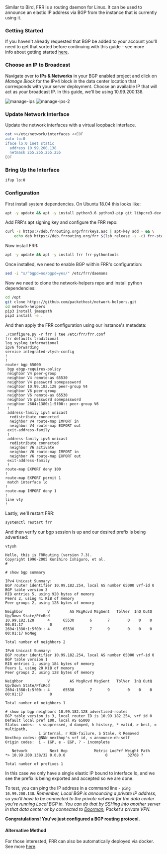 <!-- <meta>
{
    "title":"Route BGP with FRR",
    "description":"Configuring BGP Announcer FRR for Local BGP Access",
    "tag":["Route BGP", "FRR"],
    "seo-title": "Route BGP with FRR - Packet Technical Guides",
    "seo-description": "Similar to Bird, FRR is a routing daemon for Linux that can be used to announce an Elastic IP address via BGP",
    "og-title": "Route BGP with FRR on Packet",
    "og-description":"Similar to Bird, FRR is a routing daemon for Linux that can be used to announce an Elastic IP address via BGP"
}
</meta> -->

Similar to Bird, FRR is a routing daemon for Linux. It can be used to announce an elastic IP address via BGP from the instance that is currently using it.

### Getting Started

If you haven't already requested that BGP be added to your account you'll need to get that sorted before continuing with this guide - see more info about getting started [here](https://www.packet.com/developers/docs/network/advanced/local-and-global-bgp).

### Choose an IP to Broadcast

Navigate over to **IPs & Networks** in your BGP enabled project and click on _Manage Block_ for the IPv4 block in the data center location that corresponds with your server deployment. Choose an available IP that will act as your broadcast IP. In this guide, we'll be using 10.99.200.138.

![manage-ips](/images/route-bgp-with-bird/manage-ips-new.png)
![manage-ips-2](/images/route-bgp-with-bird/manage-ips-2-new.png)

### Update Network Interface

Update the network interfaces with a virtual loopback interface.

```bash
cat >>/etc/network/interfaces <<EOF
auto lo:0
iface lo:0 inet static
  address 10.99.200.138
  netmask 255.255.255.255
EOF
```

### Bring Up the Interface

```bash
ifup lo:0
```

### Configuration

First install system dependencies. On Ubuntu 18.04 this looks like:

```bash
apt -y update && apt -y install python3.6 python3-pip git libpcre3-dev apt-transport-https ca-certificates curl wget logrotate libc-ares2 libjson-c3 vim systemd procps libreadline7 gnupg2 lsb-release apt-utils
```

Add FRR's apt signing key and configure the FRR repo:

```bash
curl -s https://deb.frrouting.org/frr/keys.asc | apt-key add - && \
    echo deb https://deb.frrouting.org/frr $(lsb_release -s -c) frr-stable | tee -a /etc/apt/sources.list.d/frr.list
```

Now install FRR:

```bash
apt -y update && apt -y install frr frr-pythontools
```

Once installed, we need to enable BGP wiithin FRR's configuration:

```bash
sed -i "s/^bgpd=no/bgpd=yes/" /etc/frr/daemons
```

Now we need to clone the network-helpers repo and install python dependencies:

```bash
cd /opt
git clone https://github.com/packethost/network-helpers.git
cd network-helpers
pip3 install jmespath
pip3 install -e .
```

And then apply the FRR configuration using our instance's metadata:

```
./configure.py -r frr | tee /etc/frr/frr.conf
frr defaults traditional
log syslog informational
ipv6 forwarding
service integrated-vtysh-config
!
!
router bgp 65000
 bgp ebgp-requires-policy
 neighbor V4 peer-group
 neighbor V4 remote-as 65530
 neighbor V4 password somepassword
 neighbor 10.99.182.128 peer-group V4
 neighbor V6 peer-group
 neighbor V6 remote-as 65530
 neighbor V6 password somepassword
 neighbor 2604:1380:1:5f00:: peer-group V6
 !
 address-family ipv4 unicast
  redistribute connected
  neighbor V4 route-map IMPORT in
  neighbor V4 route-map EXPORT out
 exit-address-family
 !
 address-family ipv6 unicast
  redistribute connected
  neighbor V6 activate
  neighbor V6 route-map IMPORT in
  neighbor V6 route-map EXPORT out
 exit-address-family
 !
route-map EXPORT deny 100
!
route-map EXPORT permit 1
 match interface lo
!
route-map IMPORT deny 1
!
line vty
!
```

Lastly, we'll restart FRR:

```bash
systemctl restart frr
```

And then verify our bgp session is up and our desired prefix is being advertised:

```
vtysh

Hello, this is FRRouting (version 7.3).
Copyright 1996-2005 Kunihiro Ishiguro, et al.
#
```
```
# show bgp summary

IPv4 Unicast Summary:
BGP router identifier 10.99.182.254, local AS number 65000 vrf-id 0
BGP table version 3
RIB entries 5, using 920 bytes of memory
Peers 2, using 41 KiB of memory
Peer groups 2, using 128 bytes of memory

Neighbor           V         AS MsgRcvd MsgSent   TblVer  InQ OutQ  Up/Down State/PfxRcd
10.99.182.128      4      65530       6       7        0    0    0 00:01:17            0
2604:1380:1:5f00:: 4      65530       7       9        0    0    0 00:01:17 NoNeg

Total number of neighbors 2

IPv6 Unicast Summary:
BGP router identifier 10.99.182.254, local AS number 65000 vrf-id 0
BGP table version 1
RIB entries 1, using 184 bytes of memory
Peers 1, using 20 KiB of memory
Peer groups 2, using 128 bytes of memory

Neighbor           V         AS MsgRcvd MsgSent   TblVer  InQ OutQ  Up/Down State/PfxRcd
2604:1380:1:5f00:: 4      65530       7       9        0    0    0 00:01:17            0

Total number of neighbors 1
```
```
# show ip bgp neighbors 10.99.182.128 advertised-routes
BGP table version is 3, local router ID is 10.99.182.254, vrf id 0
Default local pref 100, local AS 65000
Status codes:  s suppressed, d damped, h history, * valid, > best, = multipath,
               i internal, r RIB-failure, S Stale, R Removed
Nexthop codes: @NNN nexthop's vrf id, < announce-nh-self
Origin codes:  i - IGP, e - EGP, ? - incomplete

   Network          Next Hop            Metric LocPrf Weight Path
*> 10.99.200.138/32 0.0.0.0                  0         32768 ?

Total number of prefixes 1
```

In this case we only have a single elastic IP bound to interface lo, and we see the prefix is being exported and accepted so we are done.

To test, you can ping the IP address in a command line - `ping 10.99.200.138`. _Remember, Local BGP is announcing a private IP address, so you'll have to be connected to the private network for the data center you're running Local BGP in. You can do that by SSHing into another server in that data center or by connected to [Doorman](https://www.packet.com/developers/docs/network/basic/doorman), Packet's private VPN._

**Congratulations! You've just configured a BGP routing protocol.**

#### Alternative Method

For those interested, FRR can also be automatically deployed via docker. See more [here](https://github.com/packethost/network-helpers/blob/master/routers/frr/README.md#method-2-frr-via-docker).
